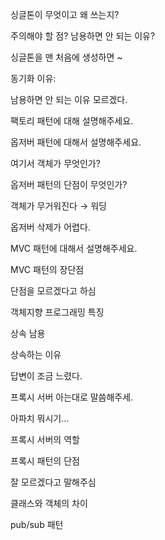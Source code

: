 싱글톤이 무엇이고 왜 쓰는지?

주의해야 할 점? 남용하면 안 되는 이유?

싱글톤을 맨 처음에 생성하면 ~ 

동기화 이유:

남용하면 안 되는 이유 모르겠다.

팩토리 패턴에 대해 설명해주세요.

옵저버 패턴에 대해서 설명해주세요.

여기서 객체가 무엇인가?

옵저버 패턴의 단점이 무엇인가?

객체가 무거워진다 → 워딩

옵저버 삭제가 어렵다.

MVC 패턴에 대해서 설명해주세요.

MVC 패턴의 장단점

단점을 모르겠다고 하심

객체지향 프로그래밍 특징

상속 남용

상속하는 이유

답변이 조금 느렸다.

프록시 서버 아는대로 말씀해주세.

아파치 뭐시기…

프록시 서버의 역할

프록시 패턴의 단점

잘 모르겠다고 말해주심

클래스와 객체의 차이

pub/sub 패턴
